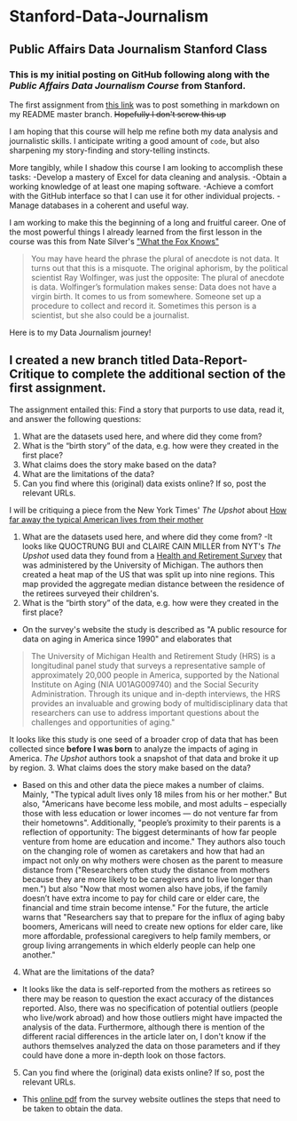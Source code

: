# Stanford-Data-Journalism
## Public Affairs Data Journalism Stanford Class

### This is my **initial** posting on GitHub following along with the _Public Affairs Data Journalism Course_ from Stanford.

The first assignment from [this link](http://www.padjo.org/2014-09-23/#homework-details) was to post something in markdown on my README master branch. ~~Hopefully I don't screw this up~~

I am hoping that this course will help me refine both my data analysis and journalistic skills. I anticipate writing a good amount of `code`, but also sharpening my story-finding and story-telling instincts. 

More tangibly, while I shadow this course I am looking to accomplish these tasks:
-Develop a mastery of Excel for data cleaning and analysis.
-Obtain a working knowledge of at least one maping software.
-Achieve a comfort with the GitHub interface so that I can use it for other individual projects.
-Manage databases in a coherent and useful way.

I am working to make this the beginning of a long and fruitful career. One of the most powerful things I already learned from the first lesson in the course was this from Nate Silver's ["What the Fox Knows"](http://fivethirtyeight.com/features/what-the-fox-knows/)
>You may have heard the phrase the plural of anecdote is not data. It turns out that this is a misquote. The original aphorism, by the political scientist Ray Wolfinger, was just the opposite: The plural of anecdote is data.
>Wolfinger’s formulation makes sense: Data does not have a virgin birth. It comes to us from somewhere. Someone set up a procedure to collect and record it. Sometimes this person is a scientist, but she also could be a journalist.

Here is to my Data Journalism journey!


## I created a new branch titled Data-Report-Critique to complete the additional section of the first assignment.

The assignment entailed this: Find a story that purports to use data, read it, and answer the following questions:

1. What are the datasets used here, and where did they come from?
2. What is the “birth story” of the data, e.g. how were they created in the first place?
3. What claims does the story make based on the data?
4. What are the limitations of the data?
5. Can you find where this (original) data exists online? If so, post the relevant URLs.

I will be critiquing a piece from the New York Times' _The Upshot_ about [How far away the typical American lives from their mother](https://www.nytimes.com/interactive/2015/12/24/upshot/24up-family.html)

1. What are the datasets used here, and where did they come from?
  -It looks like QUOCTRUNG BUI and CLAIRE CAIN MILLER from NYT's _The Upshot_ used data they found from a [Health and Retirement Survey](https://hrs.isr.umich.edu/data-products) that was administered by the University of Michigan. The authors then created a heat map of the US that was split up into nine regions. This map provided the aggregate median distance between the residence of the retirees surveyed their children's.
2. What is the “birth story” of the data, e.g. how were they created in the first place?
  - On the survey's website the study is described as "A public resource for data on aging in America since 1990" and elaborates that 
> The University of Michigan Health and Retirement Study (HRS) is a longitudinal panel study that surveys a representative sample of approximately 20,000 people in America, supported by the National Institute on Aging (NIA U01AG009740) and the Social Security Administration. Through its unique and in-depth interviews, the HRS provides an invaluable and growing body of multidisciplinary data that researchers can use to address important questions about the challenges and opportunities of aging."

It looks like this study is one seed of a broader crop of data that has been collected since **before I was born** to analyze the impacts of aging in America. _The Upshot_ authors took a snapshot of that data and broke it up by region.
3. What claims does the story make based on the data?
  - Based on this and other data the piece makes a number of claims. Mainly, "The typical adult lives only 18 miles from his or her     mother." But also, "Americans have become less mobile, and most adults – especially those with less education or lower incomes — do not venture far from their hometowns". Additionally, "people’s proximity to their parents is a reflection of opportunity: The biggest determinants of how far people venture from home are education and income." They authors also touch on the changing role of women as caretakers and how that had an impact not only on why mothers were chosen as the parent to measure distance from ("Researchers often study the distance from mothers because they are more likely to be caregivers and to live longer than men.") but also "Now that most women also have jobs, if the family doesn’t have extra income to pay for  child care or elder care, the financial and time strain become intense." For the future, the article warns that "Researchers say that to prepare for the influx of aging baby boomers, Americans will need to create new options for elder care, like more affordable, professional caregivers to help family members, or group living arrangements in which elderly people can help one another."
4. What are the limitations of the data?
  - It looks like the data is self-reported from the mothers as retirees so there may be reason to question the exact accuracy of the distances reported. Also, there was no specification of potential outliers (people who live/work abroad) and how those outliers might have impacted the analysis of the data. Furthermore, although there is mention of the different racial differences in the article later on, I don't know if the authors themselves analyzed the data on those parameters and if they could have done a more in-depth look on those factors.
5. Can you find where the (original) data exists online? If so, post the relevant URLs.
  - This [online pdf](http://hrsonline.isr.umich.edu/modules/meta/2016/core/desc/h16dd.pdf) from the survey website outlines the steps that need to be taken to obtain the data.
